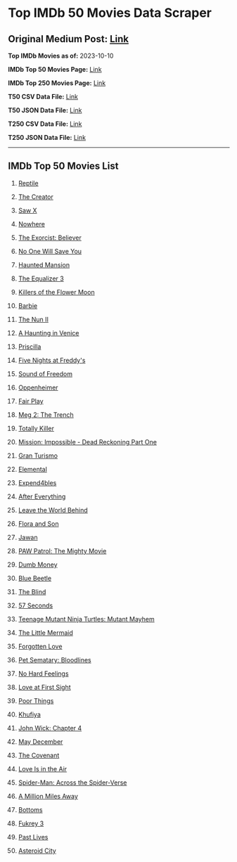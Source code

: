 # Top IMDb 50 Movies Data Scraper

## Original Medium Post: [Link](https://medium.com/@nishantsahoo/which-movie-should-i-watch-5c83a3c0f5b1)

**Top IMDb Movies as of:** 2023-10-10

**IMDb Top 50 Movies Page:** [Link](http://www.imdb.com/search/title?release_date=2023,2023&title_type=feature)

**IMDb Top 250 Movies Page:** [Link](https://www.imdb.com/chart/top/)

**T50 CSV Data File:** [Link](/Data/T50/data.csv)

**T50 JSON Data File:** [Link](/Data/T50/data.json)

**T250 CSV Data File:** [Link](/Data/T250/data.csv)

**T250 JSON Data File:** [Link](/Data/T250/data.json)

---

## IMDb Top 50 Movies List

1. [Reptile](https://www.imdb.com/title/tt13274016/?ref_=adv_li_tt)

2. [The Creator](https://www.imdb.com/title/tt11858890/?ref_=adv_li_tt)

3. [Saw X](https://www.imdb.com/title/tt21807222/?ref_=adv_li_tt)

4. [Nowhere](https://www.imdb.com/title/tt15789472/?ref_=adv_li_tt)

5. [The Exorcist: Believer](https://www.imdb.com/title/tt12921446/?ref_=adv_li_tt)

6. [No One Will Save You](https://www.imdb.com/title/tt14509110/?ref_=adv_li_tt)

7. [Haunted Mansion](https://www.imdb.com/title/tt1695843/?ref_=adv_li_tt)

8. [The Equalizer 3](https://www.imdb.com/title/tt17024450/?ref_=adv_li_tt)

9. [Killers of the Flower Moon](https://www.imdb.com/title/tt5537002/?ref_=adv_li_tt)

10. [Barbie](https://www.imdb.com/title/tt1517268/?ref_=adv_li_tt)

11. [The Nun II](https://www.imdb.com/title/tt10160976/?ref_=adv_li_tt)

12. [A Haunting in Venice](https://www.imdb.com/title/tt22687790/?ref_=adv_li_tt)

13. [Priscilla](https://www.imdb.com/title/tt22041854/?ref_=adv_li_tt)

14. [Five Nights at Freddy's](https://www.imdb.com/title/tt4589218/?ref_=adv_li_tt)

15. [Sound of Freedom](https://www.imdb.com/title/tt7599146/?ref_=adv_li_tt)

16. [Oppenheimer](https://www.imdb.com/title/tt15398776/?ref_=adv_li_tt)

17. [Fair Play](https://www.imdb.com/title/tt16304446/?ref_=adv_li_tt)

18. [Meg 2: The Trench](https://www.imdb.com/title/tt9224104/?ref_=adv_li_tt)

19. [Totally Killer](https://www.imdb.com/title/tt11426232/?ref_=adv_li_tt)

20. [Mission: Impossible - Dead Reckoning Part One](https://www.imdb.com/title/tt9603212/?ref_=adv_li_tt)

21. [Gran Turismo](https://www.imdb.com/title/tt4495098/?ref_=adv_li_tt)

22. [Elemental](https://www.imdb.com/title/tt15789038/?ref_=adv_li_tt)

23. [Expend4bles](https://www.imdb.com/title/tt3291150/?ref_=adv_li_tt)

24. [After Everything](https://www.imdb.com/title/tt15334488/?ref_=adv_li_tt)

25. [Leave the World Behind](https://www.imdb.com/title/tt12747748/?ref_=adv_li_tt)

26. [Flora and Son](https://www.imdb.com/title/tt25471950/?ref_=adv_li_tt)

27. [Jawan](https://www.imdb.com/title/tt15354916/?ref_=adv_li_tt)

28. [PAW Patrol: The Mighty Movie](https://www.imdb.com/title/tt15837338/?ref_=adv_li_tt)

29. [Dumb Money](https://www.imdb.com/title/tt13957560/?ref_=adv_li_tt)

30. [Blue Beetle](https://www.imdb.com/title/tt9362930/?ref_=adv_li_tt)

31. [The Blind](https://www.imdb.com/title/tt16374352/?ref_=adv_li_tt)

32. [57 Seconds](https://www.imdb.com/title/tt18083578/?ref_=adv_li_tt)

33. [Teenage Mutant Ninja Turtles: Mutant Mayhem](https://www.imdb.com/title/tt8589698/?ref_=adv_li_tt)

34. [The Little Mermaid](https://www.imdb.com/title/tt5971474/?ref_=adv_li_tt)

35. [Forgotten Love](https://www.imdb.com/title/tt26596953/?ref_=adv_li_tt)

36. [Pet Sematary: Bloodlines](https://www.imdb.com/title/tt14145436/?ref_=adv_li_tt)

37. [No Hard Feelings](https://www.imdb.com/title/tt15671028/?ref_=adv_li_tt)

38. [Love at First Sight](https://www.imdb.com/title/tt13444014/?ref_=adv_li_tt)

39. [Poor Things](https://www.imdb.com/title/tt14230458/?ref_=adv_li_tt)

40. [Khufiya](https://www.imdb.com/title/tt15433600/?ref_=adv_li_tt)

41. [John Wick: Chapter 4](https://www.imdb.com/title/tt10366206/?ref_=adv_li_tt)

42. [May December](https://www.imdb.com/title/tt13651794/?ref_=adv_li_tt)

43. [The Covenant](https://www.imdb.com/title/tt4873118/?ref_=adv_li_tt)

44. [Love Is in the Air](https://www.imdb.com/title/tt28073548/?ref_=adv_li_tt)

45. [Spider-Man: Across the Spider-Verse](https://www.imdb.com/title/tt9362722/?ref_=adv_li_tt)

46. [A Million Miles Away](https://www.imdb.com/title/tt21940010/?ref_=adv_li_tt)

47. [Bottoms](https://www.imdb.com/title/tt17527468/?ref_=adv_li_tt)

48. [Fukrey 3](https://www.imdb.com/title/tt26445483/?ref_=adv_li_tt)

49. [Past Lives](https://www.imdb.com/title/tt13238346/?ref_=adv_li_tt)

50. [Asteroid City](https://www.imdb.com/title/tt14230388/?ref_=adv_li_tt)
